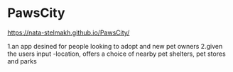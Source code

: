 # PawsCity
https://nata-stelmakh.github.io/PawsCity/

1.an app desined for people looking to adopt and new pet owners
2.given the users input -location, offers a choice of nearby pet shelters, pet stores and parks
